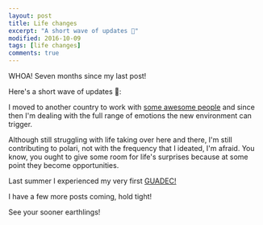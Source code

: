 ```yaml
---
layout: post
title: Life changes
excerpt: "A short wave of updates 🌊"
modified: 2016-10-09
tags: [life changes]
comments: true
---
```

<p> WHOA! Seven months since my last post!
<p> Here's a short wave of updates 🌊:</p>
<p> I moved to another country to work with <a href="https://bakkenbaeck.com/" title="B&B">some awesome people</a> and since then 
I'm dealing with the full range of emotions the new environment can trigger.</p>
<p>Although still struggling with life taking over here and there, I'm still contributing to polari,
not with the frequency that I ideated, I'm afraid.
You know, you ought to give some room for life's surprises because at some point they become opportunities.</p>
<p>Last summer I experienced my very first <a href="https://2016.guadec.org/">GUADEC!</a> </p>
<p>I have a few more posts coming, hold tight!</p>
<p>See your sooner earthlings!</p>
